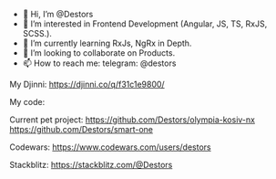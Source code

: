 - 👋 Hi, I’m @Destors
- 👀 I’m interested in Frontend Development (Angular, JS, TS, RxJS, SCSS.).
- 🌱 I’m currently learning RxJs, NgRx in Depth.
- 💞️ I’m looking to collaborate on Products.
- 📫 How to reach me: telegram: @destors


My Djinni: https://djinni.co/q/f31c1e9800/

My code:

Current pet project: 
https://github.com/Destors/olympia-kosiv-nx
https://github.com/Destors/smart-one

Codewars:
https://www.codewars.com/users/destors


Stackblitz:
https://stackblitz.com/@Destors
